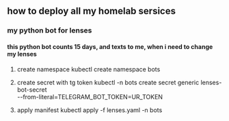 ## how to deploy all my homelab sersices 

### my python bot for lenses
#### this python bot counts 15 days, and texts to me, when i need to change my lenses

1. create namespace
kubectl create namespace bots

2. create secret with tg token
kubectl -n bots create secret generic lenses-bot-secret \
  --from-literal=TELEGRAM_BOT_TOKEN=UR_TOKEN

3. apply manifest
kubectl apply -f lenses.yaml -n bots